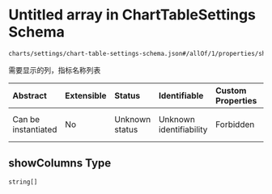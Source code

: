 # Untitled array in ChartTableSettings Schema

```txt
charts/settings/chart-table-settings-schema.json#/allOf/1/properties/showColumns
```

需要显示的列，指标名称列表

| Abstract            | Extensible | Status         | Identifiable            | Custom Properties | Additional Properties | Access Restrictions | Defined In                                                                                                           |
| :------------------ | :--------- | :------------- | :---------------------- | :---------------- | :-------------------- | :------------------ | :------------------------------------------------------------------------------------------------------------------- |
| Can be instantiated | No         | Unknown status | Unknown identifiability | Forbidden         | Allowed               | none                | [chart-table-settings-schema.json\*](../out/charts/settings/chart-table-settings-schema.json "open original schema") |

## showColumns Type

`string[]`
